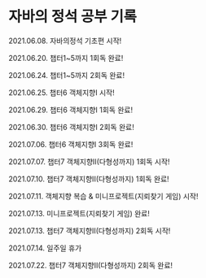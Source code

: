 # 자바의 정석 공부 기록
2021.06.08. 자바의정석 기초편 시작!

2021.06.20. 챕터1~5까지 1회독 완료!

2021.06.24. 챕터1~5까지 2회독 완료!


2021.06.25. 챕터6 객체지향I 시작!

2021.06.29. 챕터6 객체지향I 1회독 완료!

2021.06.30. 챕터6 객체지향I 2회독 완료!

2021.07.06. 챕터6 객체지향I 3회독 완료!


2021.07.07. 챕터7 객체지향II(다형성까지) 1회독 시작!

2021.07.10. 챕터7 객체지향II(다형성까지) 1회독 완료!

2021.07.11. 객체지향 복습 & 미니프로젝트(지뢰찾기 게임) 시작!

2021.07.13. 미니프로젝트(지뢰찾기 게임) 완료!

2021.07.13. 챕터7 객체지향II(다형성까지) 2회독 시작!

2021.07.14. 일주일 휴가

2021.07.22. 챕터7 객체지향II(다형성까지) 2회독 완료!
